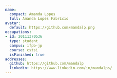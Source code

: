 ```yaml
---
name:
  compact: Amanda Lopes
  full: Amanda Lopes Fabrício
avatar:
  default: https://github.com/mandalp.png
occupations:
- id: 20111370536
  type: student
  campus: ifpb-jp
  course: cstsi
  isFinished: true
addresses:
  github: https://github.com/mandalp
  linkedin: https://www.linkedin.com/in/mandalps/
---
```

